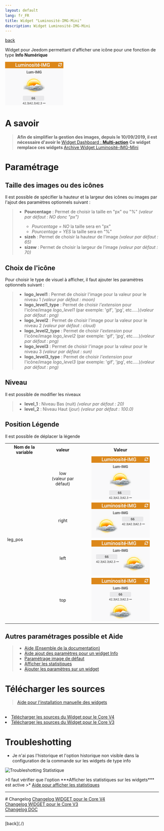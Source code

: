 ```yaml
---
layout: default
lang: fr_FR
title: Widget "Luminosité-IMG-Mini"
description: Widget Luminosité-IMG-Mini
---
```

[back](./)

Widget pour Jeedom permettant d'afficher une icône pour une fonction de type <b>Info Numérique</b>
<p><img src="../img/exemple/d/lumi.png" alt="Resultat" /></p>

# A savoir
<blockquote>
<b>Afin de simplifier la gestion des images, depuis le 10/09/2019, il est nécessaire d'avoir le </b><a href="WIDGET_d_Multi_action_Defaut">Widget Dashboard : <b>Multi-action</b></a>
<b>Ce widget remplace ces widgets </b><a href="Archive_WIDGET_d_Luminosite">Archive Widget Luminosité-IMG-Mini</a>
</blockquote>

# Paramétrage
## Taille des images ou des icônes
Il est possible de spécifier la hauteur et la largeur des icônes ou images par l'ajout des paramètres optionnels suivant :
<blockquote>
    <ul>
        <li><b>Pourcentage</b> : Permet de choisir la taille en "px" ou "%" <i>(valeur par défaut : NO donc "px")</i></li>
        <ul>
            <li><i>Pourcentage = NO</i> la taille sera en "px"</li>
            <li><i>Pourcentage = YES</i> la taille sera en "%"</li>
        </ul>
        <li><b>sizeh</b> : Permet de choisir la hauteur de l'image <i>(valeur par défaut : 65)</i></li>
        <li><b>sizew</b> : Permet de choisir la largeur de l'image <i>(valeur par défaut : 70)</i></li>
    </ul>
</blockquote>

## Choix de l'icône
Pour choisir le type de visuel à afficher, il faut ajouter les paramètres optionnels suivant :
<blockquote>
    <ul>
        <li><b>logo_level1</b> : Permet de choisir l'image pour la valeur  pour le niveau 1 <i>(valeur par défaut : moon)</i></li>
        <li><b>logo_level1_type</b> : Permet de choisir <i>l'extension</i> pour l'icône/image <i>logo_level1</i> (par exemple: 'gif', 'jpg', etc.....)<i>(valeur par défaut : png)</i></li>
        <li><b>logo_level2</b> : Permet de choisir l'image pour la valeur  pour le niveau 2 <i>(valeur par défaut : cloud)</i></li>
        <li><b>logo_level2_type</b> : Permet de choisir <i>l'extension</i> pour l'icône/image <i>logo_level2</i> (par exemple: 'gif', 'jpg', etc.....)<i>(valeur par défaut : png)</i></li>
        <li><b>logo_level3</b> : Permet de choisir l'image pour la valeur  pour le niveau 3 <i>(valeur par défaut : sun)</i></li>
        <li><b>logo_level3_type</b> : Permet de choisir <i>l'extension</i> pour l'icône/image <i>logo_level3</i> (par exemple: 'gif', 'jpg', etc.....)<i>(valeur par défaut : png)</i></li>
    </ul>
</blockquote>

## Niveau
Il est possible de modifier les niveaux
<blockquote>
    <ul>
        <li><b>level_1</b> : Niveau Bas (nuit) <i>(valeur par défaut : 20)</i></li>
        <li><b>level_2</b> : Niveau Haut (jour) <i>(valeur par défaut : 100.0)</i></li>
    </ul>
</blockquote>

## Position Légende

Il est possible de déplacer la légende

<CENTER>
    <TABLE width="100%">
        <TR>
            <th scope="col" width="25%">Nom de la variable</th>
            <th scope="col" width="25%">valeur</th>
            <th scope="col" width="37%">Valeur</th>
        </TR>
        <TR>
            <TD width="25%" rowspan="4">leg_pos</TD>
            <TD width="25%" align="center">low<br/>(valeur par défaut)</TD>
            <TD width="50%" align="center"><img src="../img/exemple/d/lumi.png" alt="Resultat - Bas" /></TD>
        </TR>
        <TR>
            <TD width="25%" align="center">right</TD>
            <TD width="50%" align="center"><img src="../img/exemple/d/lumi_r.png" alt="Resultat - Droite" /></TD>
        </TR>
        <TR>
            <TD width="25%" align="center">left</TD>
            <TD width="50%" align="center"><img src="../img/exemple/d/lumi_l.png" alt="Resultat - Gauche" /></TD>
        </TR>
        <TR>
            <TD width="25%" align="center">top</TD>
            <TD width="50%" align="center"><img src="../img/exemple/d/lumi_t.png" alt="Resultat - Gauche" /></TD>
        </TR>
    </TABLE>
</CENTER>

## Autres paramétrages possible et Aide
<blockquote>
    <ul>
        <li><a href="{{site.baseurl}}/help/{{page.lang}}/">Aide (Ensemble de la documentation)</a></li>
        <li><a href="{{site.baseurl}}/help/{{page.lang}}/config_info">Aide ajout des paramètres pour un widget Info</a></li>
        <li><a href="{{site.baseurl}}/help/{{page.lang}}/error">Paramétrage image de défaut</a></li>
        <li><a href="{{site.baseurl}}/help/{{page.lang}}/stats">Afficher les statistiques</a></li>
        <li><a href="{{site.baseurl}}/help/{{page.lang}}/para">Ajouter les paramètres sur un widget</a></li>
    </ul>
</blockquote>

# Télécharger les sources
><a href="{{site.baseurl}}/help/{{page.lang}}/install_manu">Aide pour l'installation manuelle des widgets</a>
<br/>

<li><a href="https://github.com/JEALG/JEEDOM-Luminosite-IMG-Mini/tree/masterv4">Télécharger les sources du Widget pour le Core V4</a></li>
<li><a href="https://github.com/JEALG/JEEDOM-Luminosite-IMG-Mini/tree/master">Télécharger les sources du Widget pour le Core V3</a></li>

# Troubleshotting

- Je n'ai pas l'historique et l'option historique non visible dans la configuration de la commande sur les widgets de type info
<p><img src="{{site.baseurl}}/help/img/troubleshotting_1.png" alt="Troubleshotting Statistique" width="500" /></p>
>Il faut vérifier que l'option ***Afficher les statistiques sur les widgets*** est active
>* <a href="{{site.baseurl}}/help/{{page.lang}}/stats">Aide pour afficher les statistiques</a>

<hr />
# Changelog
<a href="https://github.com/JEALG/JEEDOM-Luminosite-IMG-Mini/commits/masterv4">Changelog WIDGET pour le Core V4</a><br/>
<a href="https://github.com/JEALG/JEEDOM-Luminosite-IMG-Mini/commits/master">Changelog WIDGET pour le Core V3</a><br/>
<a href="https://github.com/JEALG/JEEDOM-Widget_JAG-doc/commits/master">Changelog DOC</a>

<hr />
[back](./)